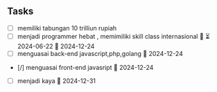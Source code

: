 ## Tasks
- [ ] memiliki tabungan 10 trilliun rupiah
- [ ] menjadi programmer hebat , memimiliki skill class internasional 🔺 ⏳ 2024-06-22 📅 2024-12-24
- [ ] menguasai back-end javascript,php,golang 📅 2024-12-24
- [/] menguasai front-end javasript 📅 2024-12-24
- [ ] menjadi kaya 📅 2024-12-31
